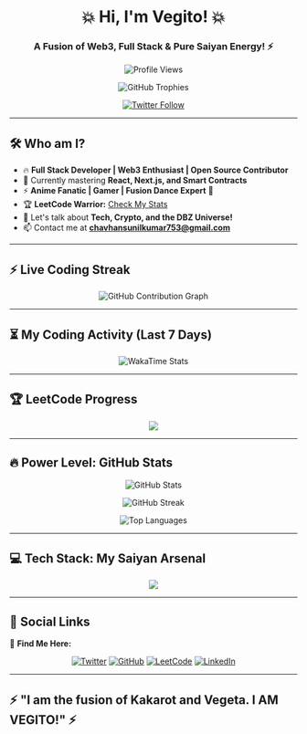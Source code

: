 <h1 align="center">💥 Hi, I'm Vegito! 💥</h1>
<h3 align="center">A Fusion of Web3, Full Stack & Pure Saiyan Energy! ⚡</h3>

<p align="center">
  <img src="https://komarev.com/ghpvc/?username=sunilkumarchavhan9&label=🔥 Views&color=red&style=flat" alt="Profile Views" />
</p>

<p align="center">
  <img src="https://github-profile-trophy.vercel.app/?username=sunilkumarchavhan9&theme=tokyonight&margin-w=15&margin-h=15" alt="GitHub Trophies" />
</p>

<p align="center">
  <a href="https://twitter.com/frostbythitsug" target="blank">
    <img src="https://img.shields.io/twitter/follow/frostbythitsug?logo=twitter&style=for-the-badge" alt="Twitter Follow" />
  </a>
</p>

---

## 🛠 **Who am I?**
- 🔥 **Full Stack Developer | Web3 Enthusiast | Open Source Contributor**  
- 🌱 Currently mastering **React, Next.js, and Smart Contracts**  
- ⚡ **Anime Fanatic | Gamer | Fusion Dance Expert** 💃  
- 🏆 **LeetCode Warrior:** [Check My Stats](https://leetcode.com/soulreaper_sk)  
- 💬 Let's talk about **Tech, Crypto, and the DBZ Universe!**  
- 📫 Contact me at **chavhansunilkumar753@gmail.com**  

---

## ⚡ **Live Coding Streak**
<p align="center">
  <img src="https://github-readme-activity-graph.vercel.app/graph?username=sunilkumarchavhan9&theme=react-dark&hide_border=true&area=true" alt="GitHub Contribution Graph">
</p>

---

## ⏳ **My Coding Activity (Last 7 Days)**
<p align="center">
  <img src="https://github-readme-stats.vercel.app/api/wakatime?username=179e95db-049a-4878-9f18-d078338815fc&layout=compact&theme=tokyonight" alt="WakaTime Stats" />
</p>

---

## 🏆 **LeetCode Progress**
<p align="center">
  <img src="https://leetcard.jacoblin.cool/soulreaper_sk?theme=dark&font=Source%20Code%20Pro" />
</p>

---

## 🔥 **Power Level: GitHub Stats**
<p align="center">
  <img src="https://github-readme-stats.vercel.app/api?username=sunilkumarchavhan9&show_icons=true&theme=tokyonight&count_private=true" alt="GitHub Stats" />
</p>

<p align="center">
  <img src="https://github-readme-streak-stats.herokuapp.com/?user=sunilkumarchavhan9&theme=tokyonight" alt="GitHub Streak" />
</p>

<p align="center">
  <img src="https://github-readme-stats.vercel.app/api/top-langs?username=sunilkumarchavhan9&show_icons=true&locale=en&layout=compact&theme=tokyonight" alt="Top Languages" />
</p>

---

## 💻 **Tech Stack: My Saiyan Arsenal**
<p align="center">
  <img src="https://skillicons.dev/icons?i=cpp,js,react,nextjs,nodejs,express,mongodb,mysql,git,linux,solidity,docker,python,figma,tailwind,graphql,typescript" />
</p>

---

## 🚀 **Social Links**
📍 **Find Me Here:**  
<p align="center">
  <a href="https://twitter.com/frostbythitsug"><img src="https://img.shields.io/badge/Twitter-%231DA1F2.svg?&style=for-the-badge&logo=twitter&logoColor=white" alt="Twitter"></a>
  <a href="https://github.com/sunilkumarchavhan9"><img src="https://img.shields.io/badge/GitHub-%2312100E.svg?&style=for-the-badge&logo=github&logoColor=white" alt="GitHub"></a>
  <a href="https://leetcode.com/soulreaper_sk"><img src="https://img.shields.io/badge/LeetCode-%23FFA116.svg?&style=for-the-badge&logo=leetcode&logoColor=white" alt="LeetCode"></a>
  <a href="https://www.linkedin.com/in/YOUR-LINKEDIN"><img src="https://img.shields.io/badge/LinkedIn-%230077B5.svg?&style=for-the-badge&logo=linkedin&logoColor=white" alt="LinkedIn"></a>
</p>

---

## ⚡ **"I am the fusion of Kakarot and Vegeta. I AM VEGITO!"** ⚡

